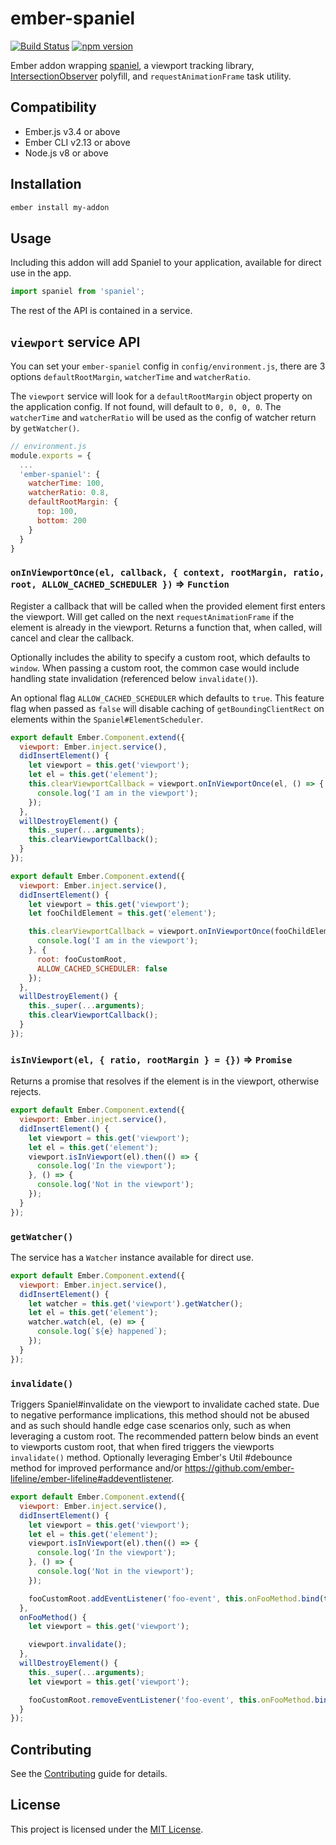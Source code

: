# ember-spaniel

[![Build Status](https://travis-ci.com/ember-spaniel/ember-spaniel.svg?branch=master)](https://travis-ci.com/ember-spaniel/ember-spaniel)
[![npm version](https://badge.fury.io/js/ember-spaniel.svg)](https://www.npmjs.com/package/ember-spaniel)

Ember addon wrapping [spaniel](https://github.com/linkedin/spaniel), a viewport tracking library, [IntersectionObserver](https://github.com/WICG/IntersectionObserver) polyfill, and `requestAnimationFrame` task utility.

## Compatibility

- Ember.js v3.4 or above
- Ember CLI v2.13 or above
- Node.js v8 or above

## Installation

```bash
ember install my-addon
```

## Usage

Including this addon will add Spaniel to your application, available for direct use in the app.

```JavaScript
import spaniel from 'spaniel';
```

The rest of the API is contained in a service.

## `viewport` service API

You can set your `ember-spaniel` config in `config/environment.js`, there are 3 options `defaultRootMargin`, `watcherTime` and `watcherRatio`.

The `viewport` service will look for a `defaultRootMargin` object property on the application config. If not found, will default to `0, 0, 0, 0`. The `watcherTime` and `watcherRatio` will be used as the config of watcher return by `getWatcher()`.

```JavaScript
// environment.js
module.exports = {
  ...
  'ember-spaniel': {
    watcherTime: 100,
    watcherRatio: 0.8,
    defaultRootMargin: {
      top: 100,
      bottom: 200
    }
  }
}
```

### `onInViewportOnce(el, callback, { context, rootMargin, ratio, root, ALLOW_CACHED_SCHEDULER })` => `Function`

Register a callback that will be called when the provided element first enters the viewport. Will get called on the next `requestAnimationFrame` if the element is already in the viewport. Returns a function that, when called, will cancel and clear the callback.

Optionally includes the ability to specify a custom root, which defaults to `window`. When passing a custom root, the common case would include handling state invalidation (referenced below `invalidate()`).

An optional flag `ALLOW_CACHED_SCHEDULER` which defaults to `true`. This feature flag when passed as `false` will disable caching of `getBoundingClientRect` on elements within the `Spaniel#ElementScheduler`.

```JavaScript
export default Ember.Component.extend({
  viewport: Ember.inject.service(),
  didInsertElement() {
    let viewport = this.get('viewport');
    let el = this.get('element');
    this.clearViewportCallback = viewport.onInViewportOnce(el, () => {
      console.log('I am in the viewport');
    });
  },
  willDestroyElement() {
    this._super(...arguments);
    this.clearViewportCallback();
  }
});
```

```JavaScript
export default Ember.Component.extend({
  viewport: Ember.inject.service(),
  didInsertElement() {
    let viewport = this.get('viewport');
    let fooChildElement = this.get('element');

    this.clearViewportCallback = viewport.onInViewportOnce(fooChildElement, () => {
      console.log('I am in the viewport');
    }, {
      root: fooCustomRoot,
      ALLOW_CACHED_SCHEDULER: false
    });
  },
  willDestroyElement() {
    this._super(...arguments);
    this.clearViewportCallback();
  }
});
```

### `isInViewport(el, { ratio, rootMargin } = {})` => `Promise`

Returns a promise that resolves if the element is in the viewport, otherwise rejects.

```JavaScript
export default Ember.Component.extend({
  viewport: Ember.inject.service(),
  didInsertElement() {
    let viewport = this.get('viewport');
    let el = this.get('element');
    viewport.isInViewport(el).then(() => {
      console.log('In the viewport');
    }, () => {
      console.log('Not in the viewport');
    });
  }
});
```

### `getWatcher()`

The service has a `Watcher` instance available for direct use.

```JavaScript
export default Ember.Component.extend({
  viewport: Ember.inject.service(),
  didInsertElement() {
    let watcher = this.get('viewport').getWatcher();
    let el = this.get('element');
    watcher.watch(el, (e) => {
      console.log(`${e} happened`);
    });
  }
});
```

### `invalidate()`

Triggers Spaniel#invalidate on the viewport to invalidate cached state. Due to negative performance implications, this method should not be abused and as such should handle edge case scenarios only, such as when leveraging a custom root. The recommended pattern below binds an event to viewports custom root, that when fired triggers the viewports `invalidate()` method. Optionally leveraging Ember's Util #debounce method for improved performance and/or https://github.com/ember-lifeline/ember-lifeline#addeventlistener.

```JavaScript
export default Ember.Component.extend({
  viewport: Ember.inject.service(),
  didInsertElement() {
    let viewport = this.get('viewport');
    let el = this.get('element');
    viewport.isInViewport(el).then(() => {
      console.log('In the viewport');
    }, () => {
      console.log('Not in the viewport');
    });

    fooCustomRoot.addEventListener('foo-event', this.onFooMethod.bind(this), false);
  },
  onFooMethod() {
    let viewport = this.get('viewport');

    viewport.invalidate();
  },
  willDestroyElement() {
    this._super(...arguments);
    let viewport = this.get('viewport');

    fooCustomRoot.removeEventListener('foo-event', this.onFooMethod.bind(this), false);
  }
});
```

## Contributing

See the [Contributing](CONTRIBUTING.md) guide for details.

## License

This project is licensed under the [MIT License](LICENSE.md).
